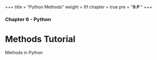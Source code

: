 +++
title = "Python Methods"
weight = 91
chapter = true
pre = "<b>9.P </b>"
+++

### Chapter 6 - Python

# Methods Tutorial

Methods in Python
